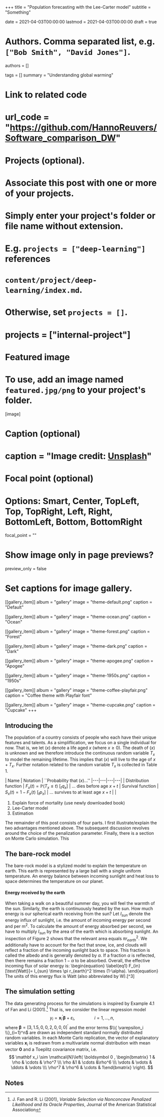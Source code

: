 +++
title = "Population forecasting with the Lee-Carter model"
subtitle = "Something"

date = 2021-04-03T00:00:00
lastmod = 2021-04-03T00:00:00
draft = true

# Authors. Comma separated list, e.g. `["Bob Smith", "David Jones"]`.
authors = []

tags = []
summary = "Understanding global warming"

# Link to related code
# url_code = "https://github.com/HannoReuvers/Software_comparison_DW"

# Projects (optional).
#   Associate this post with one or more of your projects.
#   Simply enter your project's folder or file name without extension.
#   E.g. `projects = ["deep-learning"]` references 
#   `content/project/deep-learning/index.md`.
#   Otherwise, set `projects = []`.
# projects = ["internal-project"]

# Featured image
# To use, add an image named `featured.jpg/png` to your project's folder. 
[image]
  # Caption (optional)
  # caption = "Image credit: [**Unsplash**](https://unsplash.com/photos/CpkOjOcXdUY)"

  # Focal point (optional)
  # Options: Smart, Center, TopLeft, Top, TopRight, Left, Right, BottomLeft, Bottom, BottomRight
  focal_point = ""

# Show image only in page previews?
  preview_only = false

# Set captions for image gallery.

[[gallery_item]]
album = "gallery"
image = "theme-default.png"
caption = "Default"

[[gallery_item]]
album = "gallery"
image = "theme-ocean.png"
caption = "Ocean"

[[gallery_item]]
album = "gallery"
image = "theme-forest.png"
caption = "Forest"

[[gallery_item]]
album = "gallery"
image = "theme-dark.png"
caption = "Dark"

[[gallery_item]]
album = "gallery"
image = "theme-apogee.png"
caption = "Apogee"

[[gallery_item]]
album = "gallery"
image = "theme-1950s.png"
caption = "1950s"

[[gallery_item]]
album = "gallery"
image = "theme-coffee-playfair.png"
caption = "Coffee theme with Playfair font"

[[gallery_item]]
album = "gallery"
image = "theme-cupcake.png"
caption = "Cupcake"
+++

## Introducing the 
The population of a country consists of people who each have their unique features and talents. As a simpliflication, we focus on a single individual for now. That is, we let $(x)$ denote a life aged $x$ (where $x\geq 0$). The death of $(x)$ is unknown and we therefore introduce the continuous random variable $T_x$ to model the remaining lifetime. This implies that $(x)$ will live to the age of $x+T_x$. Further notation related to the random variable $T_x$ is collected in Table 1.


| Name | Notation | ``Probability that $(x)$...''
|---|---|---|---|
| Distribution function | $F_x(t) = \mathbb{P}(T_x\leq t)$ $[ _tq_x ]$    | ... dies before age $x+t$
| Survival function | $S_x(t) = 1- F_x(t)$ $[ _tp_x ]$ | ... survives to at least age $x+t$
|                            |
 1. Explain force of mortality (use newly downloaded book)
 2. Lee-Carter model
 3. Estimation
 
 The remainder of this post consists of four parts. I first illustrate/explain the two advantages mentioned above. The subsequent discussion revolves around the choice of the penalization parameter. Finally, there is a section on Monte Carlo simulation. This 

## The bare-rock model

The bare-rock model is a stylized model to explain the temperature on earth. This earth is represented by a large ball with a single uniform temperature. An energy balance between incoming sunlight and heat loss to space determines the temperature on our planet.

#### Energy received by the earth
When taking a walk on a beautiful summer day, you will feel the warmth of the sun. Similarly, the earth is continuously heated by the sun. How much energy is our spherical earth receiving from the sun? Let $I_{sun}$ denote the energy influx of sunlight, i.e. the amount of incoming energy per second and per $\text{m}^2$. To calculate the amount of energy absorbed per second, we have to multiply $I_{sun}$ by the area of the earth which is absorbing sunlight. An inspection of Figure 2 shows that the relevant area equals $\pi r_{earth}^2$. We additionally have to account for the fact that snow, ice, and clouds will reflect a fraction of the incoming sunlight back to space. This fraction is called the albedo and is generally denoted by $\alpha$. If a fraction $\alpha$ is reflected, then there remains a fraction $1-\alpha$ to be absorbed. Overall, the effective incoming flux of solar energy is:
\begin{equation}
\label{eq1}
F_{in} [\text{Watt}]= I_{sun} \times \pi r_{earth}^2 \times (1-\alpha).
\end{equation}
The units of this energy flux is Watt (also abbreviated by W).[^3]

## The simulation setting
The data generating process for the simulations is inspired by Example 4.1 of Fan and Li (2001).[^1] That is, we consider the linear regression model
$$
 y_i = \mathbf x_i^\prime \boldsymbol \beta + \varepsilon_i, \qquad\qquad i=1,\ldots,n,
$$
where $\boldsymbol \beta = [3,1.5,0,0,2,0,0,0]^\prime$ and the error terms $\\{ \varepsilon_i \\}_{i=1}^n$ are drawn as independent standard normally distributed random variables. In each Monte Carlo replication, the vector of explanatory variables $\mathbf x_i$ is redrawn from a multivariate normal distribution with mean vector $\boldsymbol 0$ and a Toeplitz covariance matrix, i.e.
$$
 \mathbf x_i \sim \mathcal{N}\left( \boldsymbol 0 , \begin{bmatrix} 1 & \rho & \cdots & \rho^7 \\\ \rho &1 & \cdots &\rho^6 \\\ \vdots & \vdots & \ddots & \vdots \\\ \rho^7 & \rho^6 & \cdots & 1\end{bmatrix} \right).
$$

## Notes
[^1]: J. Fan and R. Li (2001), _Variable Selection via Nonconcave Penalized Likelihood and its Oracle Properties_, Journal of the American Statistical Association
